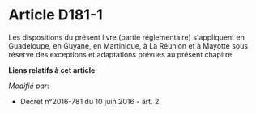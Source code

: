 # Article D181-1

Les dispositions du présent livre (partie réglementaire) s'appliquent en Guadeloupe, en Guyane, en Martinique, à La Réunion
et à Mayotte sous réserve des exceptions et adaptations prévues au présent chapitre.

**Liens relatifs à cet article**

_Modifié par_:

  - Décret n°2016-781 du 10 juin 2016 - art. 2
